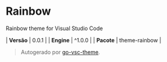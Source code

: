 # Rainbow

Rainbow theme for Visual Studio Code

| **Versão** | 0.0.1 |
| **Engine** | ^1.0.0 |
| **Pacote** | theme-rainbow |

> Autogerado por [go-vsc-theme](https://github.com/natalbu/go-vsc-theme).
